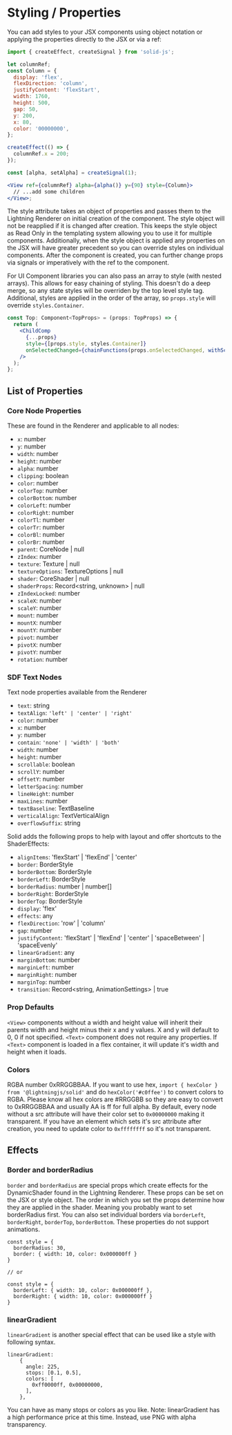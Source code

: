 # Styling / Properties

You can add styles to your JSX components using object notation or applying the properties directly to the JSX or via a ref:

```jsx
import { createEffect, createSignal } from 'solid-js';

let columnRef;
const Column = {
  display: 'flex',
  flexDirection: 'column',
  justifyContent: 'flexStart',
  width: 1760,
  height: 500,
  gap: 50,
  y: 200,
  x: 80,
  color: '00000000',
};

createEffect(() => {
  columnRef.x = 200;
});

const [alpha, setAlpha] = createSignal(1);

<View ref={columnRef} alpha={alpha()} y={90} style={Column}>
  // ...add some children
</View>;
```

The style attribute takes an object of properties and passes them to the Lightning Renderer on initial creation of the component. The style object will not be reapplied if it is changed after creation. This keeps the style object as Read Only in the templating system allowing you to use it for multiple components. Additionally, when the style object is applied any properties on the JSX will have greater precedent so you can override styles on individual components. After the component is created, you can further change props via signals or imperatively with the ref to the component.

For UI Component libraries you can also pass an array to style (with nested arrays). This allows for easy chaining of styling. This doesn't do a deep merge, so any state styles will be overriden by the top level style tag. Additional, styles are applied in the order of the array, so `props.style` will override `styles.Container`.

```jsx
const Top: Component<TopProps> = (props: TopProps) => {
  return (
    <ChildComp
      {...props}
      style={[props.style, styles.Container]}
      onSelectedChanged={chainFunctions(props.onSelectedChanged, withScrolling(props.y as number))}
    />
  );
};
```

## List of Properties

### Core Node Properties

These are found in the Renderer and applicable to all nodes:

- `x`: number
- `y`: number
- `width`: number
- `height`: number
- `alpha`: number
- `clipping`: boolean
- `color`: number
- `colorTop`: number
- `colorBottom`: number
- `colorLeft`: number
- `colorRight`: number
- `colorTl`: number
- `colorTr`: number
- `colorBl`: number
- `colorBr`: number
- `parent`: CoreNode | null
- `zIndex`: number
- `texture`: Texture | null
- `textureOptions`: TextureOptions | null
- `shader`: CoreShader | null
- `shaderProps`: Record<string, unknown> | null
- `zIndexLocked`: number
- `scaleX`: number
- `scaleY`: number
- `mount`: number
- `mountX`: number
- `mountY`: number
- `pivot`: number
- `pivotX`: number
- `pivotY`: number
- `rotation`: number

### SDF Text Nodes

Text node properties available from the Renderer

- `text`: string
- `textAlign`: `'left' | 'center' | 'right'`
- `color`: number
- `x`: number
- `y`: number
- `contain`: `'none' | 'width' | 'both'`
- `width`: number
- `height`: number
- `scrollable`: boolean
- `scrollY`: number
- `offsetY`: number
- `letterSpacing`: number
- `lineHeight`: number
- `maxLines`: number
- `textBaseline`: TextBaseline
- `verticalAlign`: TextVerticalAlign
- `overflowSuffix`: string

Solid adds the following props to help with layout and offer shortcuts to the ShaderEffects:

- `alignItems`: 'flexStart' | 'flexEnd' | 'center'
- `border`: BorderStyle
- `borderBottom`: BorderStyle
- `borderLeft`: BorderStyle
- `borderRadius`: number | number[]
- `borderRight`: BorderStyle
- `borderTop`: BorderStyle
- `display`: 'flex'
- `effects`: any
- `flexDirection`: 'row' | 'column'
- `gap`: number
- `justifyContent`: 'flexStart' | 'flexEnd' | 'center' | 'spaceBetween' | 'spaceEvenly'
- `linearGradient`: any
- `marginBottom`: number
- `marginLeft`: number
- `marginRight`: number
- `marginTop`: number
- `transition`: Record<string, AnimationSettings> | true

### Prop Defaults

`<View>` components without a width and height value will inherit their parents width and height minus their x and y values. X and y will default to 0, 0 if not specified. `<Text>` component does not require any properties. If `<Text>` component is loaded in a flex container, it will update it's width and height when it loads.

### Colors

RGBA number 0xRRGGBBAA. If you want to use hex, `import { hexColor } from '@lightningjs/solid'` and do `hexColor('#c0ffee')` to convert colors to RGBA. Please know all hex colors are #RRGGBB so they are easy to convert to 0xRRGGBBAA and usually AA is ff for full alpha. By default, every node without a src attribute will have their color set to `0x00000000` making it transparent. If you have an element which sets it's src attribute after creation, you need to update color to `0xffffffff` so it's not transparent.

## Effects

### Border and borderRadius

`border` and `borderRadius` are special props which create effects for the DynamicShader found in the Lightning Renderer. These props can be set on the JSX or style object. The order in which you set the props determine how they are applied in the shader. Meaning you probably want to set borderRadius first. You can also set individual borders via `borderLeft`, `borderRight`, `borderTop`, `borderBottom`. These properties do not support animations.

```
const style = {
  borderRadius: 30,
  border: { width: 10, color: 0x000000ff }
}

// or

const style = {
  borderLeft: { width: 10, color: 0x000000ff },
  borderRight: { width: 10, color: 0x000000ff }
}

```

### linearGradient

`linearGradient` is another special effect that can be used like a style with following syntax.

```
linearGradient:
    {
      angle: 225,
      stops: [0.1, 0.5],
      colors: [
        0xff0000ff, 0x00000000,
      ],
    },
```

You can have as many stops or colors as you like. Note: linearGradient has a high performance price at this time. Instead, use PNG with alpha transparency.
